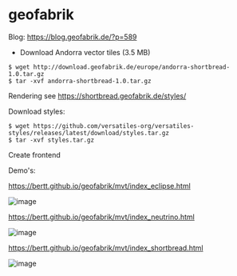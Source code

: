 # geofabrik


Blog: https://blog.geofabrik.de/?p=589

- Download Andorra vector tiles (3.5 MB)

```
$ wget http://download.geofabrik.de/europe/andorra-shortbread-1.0.tar.gz
$ tar -xvf andorra-shortbread-1.0.tar.gz
```

Rendering see https://shortbread.geofabrik.de/styles/

Download styles:

```
$ wget https://github.com/versatiles-org/versatiles-styles/releases/latest/download/styles.tar.gz
$ tar -xvf styles.tar.gz
```

Create frontend

Demo's:

https://bertt.github.io/geofabrik/mvt/index_eclipse.html

![image](https://user-images.githubusercontent.com/538812/229128882-0e75e17e-1859-4d4c-9cfd-9c0b4bdb9263.png)

https://bertt.github.io/geofabrik/mvt/index_neutrino.html

![image](https://user-images.githubusercontent.com/538812/229128970-05ad1963-d87d-4fdd-b9f7-bbbce5316b6a.png)

https://bertt.github.io/geofabrik/mvt/index_shortbread.html

![image](https://user-images.githubusercontent.com/538812/229129067-e8e0b53f-8748-4b38-9ca8-4aa2fa3882f9.png)





